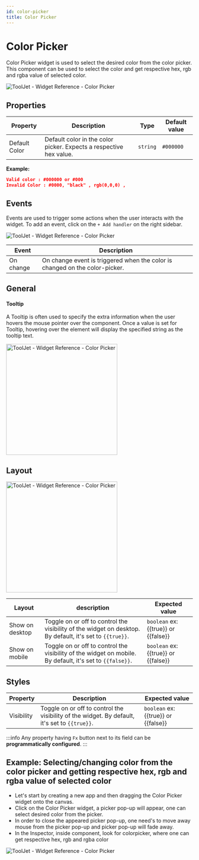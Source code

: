 ```yaml
---
id: color-picker
title: Color Picker
---
```


# Color Picker

Color Picker widget is used to select the desired color from the color picker. This component can be used to select the color and get respective hex, rgb and rgba value of selected color.

<div style={{textAlign: 'center'}}>

<img className="screenshot-full" src="/img/widgets/color-picker/picker1.png" alt="ToolJet - Widget Reference - Color Picker" />

</div>

## Properties

| Property | Description | Type | Default value |
| --- | --- | --- | --- |
| Default Color | Default color in the color picker. Expects a respective hex value. | `string` | `#000000` |

**Example:**

```json
Valid color : #000000 or #000
Invalid Color : #0000, "black" , rgb(0,0,0) ,
```

## Events

Events are used to trigger some actions when the user interacts with the widget. To add an event, click on the `+ Add handler` on the right sidebar.

<div style={{textAlign: 'center'}}>

<img className="screenshot-full" src="/img/widgets/color-picker/events1.png" alt="ToolJet - Widget Reference - Color Picker" />

</div>

| Event | Description |
| --- | --- |
| On change | On change event is triggered when the color is changed on the color-picker. |

## General
#### Tooltip

A Tooltip is often used to specify the extra information when the user hovers the mouse pointer over the component. Once a value is set for Tooltip, hovering over the element will display the specified string as the tooltip text.

<div style={{textAlign: 'center'}}>

<img className="screenshot-full" src="/img/widgets/color-picker/tooltip.png" alt="ToolJet - Widget Reference - Color Picker" width='300'/>

</div>

## Layout

<div style={{textAlign: 'center'}}>

<img className="screenshot-full" src="/img/widgets/color-picker/layout1.png" alt="ToolJet - Widget Reference - Color Picker" width='300'/>

</div>

| Layout | description | Expected value |
| ------ | ----------- | -------------- |
| Show on desktop | Toggle on or off to control the visibility of the widget on desktop. By default, it's set to `{{true}}`. | `boolean` ex: {{true}} or {{false}} |
| Show on mobile | Toggle on or off to control the visibility of the widget on mobile. By default, it's set to `{{false}}`. | `boolean` ex: {{true}} or {{false}} |

## Styles

| Property | Description | Expected value |
| ------ | ----------- | -------------- |
| Visibility | Toggle on or off to control the visibility of the widget. By default, it's set to `{{true}}`. | `boolean` ex: {{true}} or {{false}} |

:::info
Any property having `Fx` button next to its field can be **programmatically configured**.
:::

## Example: Selecting/changing color from the color picker and getting respective hex, rgb and rgba value of selected color
- Let's start by creating a new app and then dragging the Color Picker  widget onto the canvas.
- Click on the Color Picker widget, a picker pop-up will appear, one can select desired color from the picker.
- In order to close the appeared picker pop-up, one need's to move away mouse from the picker pop-up and picker pop-up will fade away.
- In the Inspector, inside component, look for colorpicker, where one can get respective hex, rgb and rgba color

<div style={{textAlign: 'center'}}>

<img className="screenshot-full" src="/img/widgets/color-picker/colorpickerinspector.png" alt="ToolJet - Widget Reference - Color Picker" />

</div>